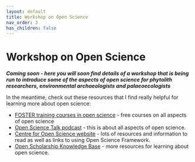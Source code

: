 ```yaml
---
layout: default
title: Workshop on Open Science
nav_order: 3
has_children: false
---
```


# Workshop on Open Science

***Coming soon - here you will soon find details of a workshop that is being run to introduce some of the aspects of open science for phytolith researchers, environmental archaeologists and palaeoecologists***

In the meantime, check out these resources that I find really helpful for learning more about open science:

* [FOSTER training courses in open science](https://www.fosteropenscience.eu/) - free courses on all aspects of open science 
* [Open Science Talk podcast](https://site.uit.no/ub/) - this is about all aspects of open science.
* [Centre for Open Science website](https://www.cos.io/) - lots of resources and information to read as well as links to using Open Science Framework.
* [Open Scholarship Knowledge Base](https://www.oercommons.org/hubs/OSKB) - more resources for learning about open science.

